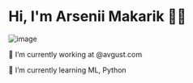 # Hi, I'm Arsenii Makarik 🐣🐥

![image](https://github.com/suuurfinbird/suuurfinbird/assets/145972187/5d04ef25-4c62-4a4c-9cd9-fa22ca1e56a0)


🔭 I’m currently working at @avgust.com

🌱 I’m currently learning ML, Python

